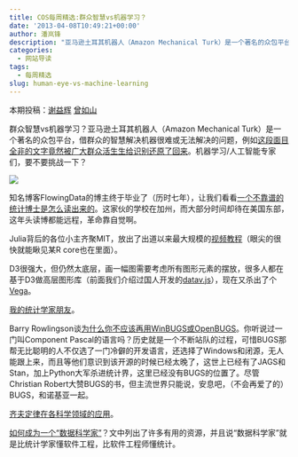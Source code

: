 ```yaml
---
title: COS每周精选:群众智慧vs机器学习？
date: '2013-04-08T10:49:21+00:00'
author: 潘岚锋
description: "亚马逊土耳其机器人（Amazon Mechanical Turk）是一个著名的众包平台，借群众的智慧解决机器很难或无法解决的问题，各位机器学习/人工智能专家们，要不要挑战一下？"
categories:
  - 网站导读
tags:
  - 每周精选
slug: human-eye-vs-machine-learning
---
```


本期投稿：[谢益辉](http://yihui.name/) [曾如山](http://t.qq.com/chris-h-n-cheung)

群众智慧vs机器学习？亚马逊土耳其机器人（Amazon Mechanical Turk）是一个著名的众包平台，借群众的智慧解决机器很难或无法解决的问题，例如[这段面目全非的文字竟然被广大群众活生生给识别还原了回来](http://www.decisionsciencenews.com/2013/04/02/who-would-have-thought-turkers-could-do-this/)。机器学习/人工智能专家们，要不要挑战一下？

![](http://i.imgur.com/I6t4RE7.png)

知名博客FlowingData的博主终于毕业了（历时七年），让我们看看[一个不靠谱的统计博士是怎么读出来的](http://flowingdata.com/2013/04/01/a-survival-guide-to-starting-and-finishing-a-phd/)。这家伙的学校在加州，而大部分时间却待在美国东部，这年头读博都能远程，革命靠自觉啊。

Julia背后的各位小主齐聚MIT，放出了出道以来最大规模的[视频教程](http://julialang.org/blog/2013/03/julia-tutorial-MIT/)（眼尖的很快就能瞅见某R core也在里面）。

D3很强大，但仍然太底层，画一幅图需要考虑所有图形元素的摆放，很多人都在基于D3做高层图形库（前面我们介绍过国人开发的[datav.js](http://datavlab.org/2012/08/23/3385)），现在又杀出了个[Vega](https://github.com/trifacta/vega)。

[我的统计学家朋友](http://youtu.be/yU2qQywUnnU)。

Barry Rowlingson谈[为什么你不应该再用WinBUGS或OpenBUGS](http://geospaced.blogspot.co.uk/2013/04/why-you-should-not-use-winbugs-or.html)。你听说过一门叫Component Pascal的语言吗？历史就是一个不断站队的过程，可惜BUGS那帮无比聪明的人不仅选了一门冷僻的开发语言，还选择了Windows和闭源，无人能跟上来，而且等他们意识到该开源的时候已经太晚了，这世上已经有了JAGS和Stan，加上Python大军杀进统计界，这里已经没有BUGS的位置了。尽管Christian Robert大赞BUGS的书，但主流世界只能说，安息吧，（不会再爱了的）BUGS，和诺基亚一起。

[齐夫定律在各科学领域的应用](http://www.quora.com/Statistics-mathematical-science/What-are-some-applications-of-Zipfs-law)。

[如何成为一个“数据科学家”](http://blog.zipfianacademy.com/post/46864003608/a-practical-intro-to-data-science)？文中列出了许多有用的资源，并且说“数据科学家”就是比统计学家懂软件工程，比软件工程师懂统计。
